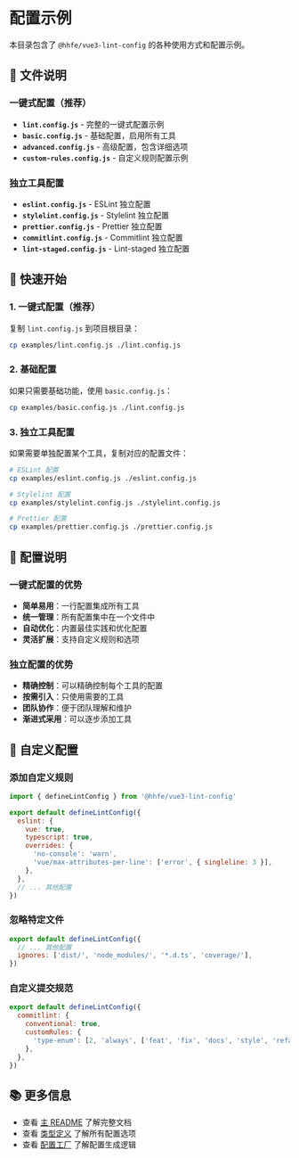 # 配置示例

本目录包含了 `@hhfe/vue3-lint-config` 的各种使用方式和配置示例。

## 📁 文件说明

### 一键式配置（推荐）

- **`lint.config.js`** - 完整的一键式配置示例
- **`basic.config.js`** - 基础配置，启用所有工具
- **`advanced.config.js`** - 高级配置，包含详细选项
- **`custom-rules.config.js`** - 自定义规则配置示例

### 独立工具配置

- **`eslint.config.js`** - ESLint 独立配置
- **`stylelint.config.js`** - Stylelint 独立配置
- **`prettier.config.js`** - Prettier 独立配置
- **`commitlint.config.js`** - Commitlint 独立配置
- **`lint-staged.config.js`** - Lint-staged 独立配置

## 🚀 快速开始

### 1. 一键式配置（推荐）

复制 `lint.config.js` 到项目根目录：

```bash
cp examples/lint.config.js ./lint.config.js
```

### 2. 基础配置

如果只需要基础功能，使用 `basic.config.js`：

```bash
cp examples/basic.config.js ./lint.config.js
```

### 3. 独立工具配置

如果需要单独配置某个工具，复制对应的配置文件：

```bash
# ESLint 配置
cp examples/eslint.config.js ./eslint.config.js

# Stylelint 配置
cp examples/stylelint.config.js ./stylelint.config.js

# Prettier 配置
cp examples/prettier.config.js ./prettier.config.js
```

## 📝 配置说明

### 一键式配置的优势

- **简单易用**：一行配置集成所有工具
- **统一管理**：所有配置集中在一个文件中
- **自动优化**：内置最佳实践和优化配置
- **灵活扩展**：支持自定义规则和选项

### 独立配置的优势

- **精确控制**：可以精确控制每个工具的配置
- **按需引入**：只使用需要的工具
- **团队协作**：便于团队理解和维护
- **渐进式采用**：可以逐步添加工具

## 🔧 自定义配置

### 添加自定义规则

```js
import { defineLintConfig } from '@hhfe/vue3-lint-config'

export default defineLintConfig({
  eslint: {
    vue: true,
    typescript: true,
    overrides: {
      'no-console': 'warn',
      'vue/max-attributes-per-line': ['error', { singleline: 3 }],
    },
  },
  // ... 其他配置
})
```

### 忽略特定文件

```js
export default defineLintConfig({
  // ... 其他配置
  ignores: ['dist/', 'node_modules/', '*.d.ts', 'coverage/'],
})
```

### 自定义提交规范

```js
export default defineLintConfig({
  commitlint: {
    conventional: true,
    customRules: {
      'type-enum': [2, 'always', ['feat', 'fix', 'docs', 'style', 'refactor', 'test', 'chore']],
    },
  },
})
```

## 📚 更多信息

- 查看 [主 README](../README.md) 了解完整文档
- 查看 [类型定义](../src/types.ts) 了解所有配置选项
- 查看 [配置工厂](../src/factory.ts) 了解配置生成逻辑
